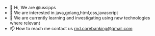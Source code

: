 - 👋 Hi, We are @ussipps
- 👀 We are interested in java,golang,html,css,javascript
- 🌱 We are currently learning and investigating  using new technologies where relevant
- 📫 How to reach me contact us rnd.corebanking@gmail.com

<!---
ussipps/ussipps is a ✨ special ✨ repository because its `README.md` (this file) appears on your GitHub profile.
You can click the Preview link to take a look at your changes.
--->
